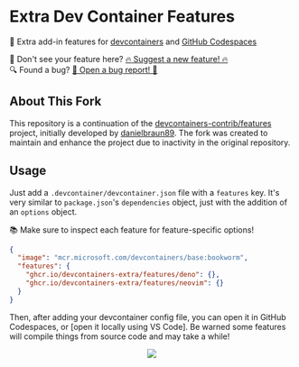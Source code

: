 # Extra Dev Container Features

🐳 Extra add-in features for
[devcontainers](https://code.visualstudio.com/docs/devcontainers/containers) and
[GitHub Codespaces](https://github.com/features/codespaces)

👀 Don't see your feature here? [🔥 Suggest a new feature! 🔥](https://github.com/devcontainers-extra/features/issues/new?template=suggest-feature.yaml) \
🔍 Found a bug? [🐞 Open a bug report! 🐞](https://github.com/devcontainers-extra/features/issues/new?template=feature-bug-report.yaml)

## About This Fork

This repository is a continuation of the [devcontainers-contrib/features](https://github.com/devcontainers-contrib/features) project, initially developed by [danielbraun89](https://github.com/danielbraun89). The fork was created to maintain and enhance the project due to inactivity in the original repository.

## Usage

Just add a `.devcontainer/devcontainer.json` file with a `features` key. It's
very similar to `package.json`'s `dependencies` object, just with the addition
of an `options` object.

📚 Make sure to inspect each feature for feature-specific options!

```json
{
  "image": "mcr.microsoft.com/devcontainers/base:bookworm",
  "features": {
    "ghcr.io/devcontainers-extra/features/deno": {},
    "ghcr.io/devcontainers-extra/features/neovim": {}
  }
}
```

Then, after adding your devcontainer config file, you can open it in GitHub
Codespaces, or \[open it locally using VS Code\]. Be warned some features will
compile things from source code and may take a while!

<div align="center">

![](https://i.imgur.com/JMdowst.png)

</div>

